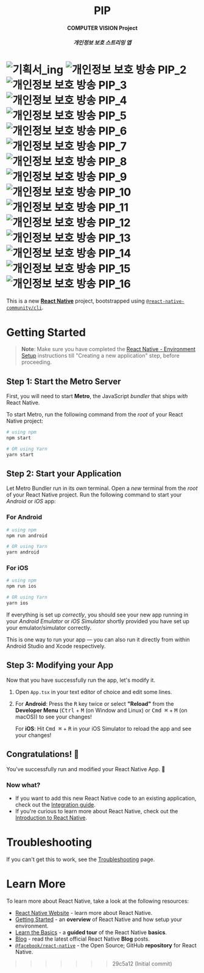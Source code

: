 <div align="center">

# PIP 
#### COMPUTER VISION Project
##### 개인정보 보호 스트리밍 앱

</div>

![기획서_ing](https://github.com/user-attachments/assets/2201b59f-7328-4293-a2b3-ed5350e87914)
![개인정보 보호 방송 PIP_2](https://github.com/user-attachments/assets/3d5eff39-299c-4026-a5ad-589920e0a0bd)
![개인정보 보호 방송 PIP_3](https://github.com/user-attachments/assets/e60950d3-b7fb-456c-bb41-bb41c1d1c826)
![개인정보 보호 방송 PIP_4](https://github.com/user-attachments/assets/bec1de26-4470-4c1f-83eb-67dff597d5ef)
![개인정보 보호 방송 PIP_5](https://github.com/user-attachments/assets/48915cd3-de15-41d3-935c-7756dc6eff11)
![개인정보 보호 방송 PIP_6](https://github.com/user-attachments/assets/2bd9dc05-e308-488f-a2e3-37bd9e94bc1e)
![개인정보 보호 방송 PIP_7](https://github.com/user-attachments/assets/45c9c235-b735-499d-b1b9-091d99133f9b)
![개인정보 보호 방송 PIP_8](https://github.com/user-attachments/assets/bf0dfddc-228b-40ec-b125-08ea1dde40a6)
![개인정보 보호 방송 PIP_9](https://github.com/user-attachments/assets/dcaf3188-c4fb-481f-8665-2977be0907d5)
![개인정보 보호 방송 PIP_10](https://github.com/user-attachments/assets/f0cc92d7-3ea7-477b-bcfa-73ea6511d1ac)
![개인정보 보호 방송 PIP_11](https://github.com/user-attachments/assets/75a7478b-62ca-4e0d-a5b1-e10edc69c5d7)
![개인정보 보호 방송 PIP_12](https://github.com/user-attachments/assets/82c1ac24-4263-4e14-b3c7-615698ed0fbb)
![개인정보 보호 방송 PIP_13](https://github.com/user-attachments/assets/6607a7f8-a082-46df-a353-ebaa3f765150)
![개인정보 보호 방송 PIP_14](https://github.com/user-attachments/assets/b6e6d940-e1c8-4bfe-b47c-be16dd5a8831)
![개인정보 보호 방송 PIP_15](https://github.com/user-attachments/assets/213d34c2-8a34-4226-9f15-6de3d096b9d8)
![개인정보 보호 방송 PIP_16](https://github.com/user-attachments/assets/14eb2d77-6652-4935-85e5-ade87f90a51c)
=======
This is a new [**React Native**](https://reactnative.dev) project, bootstrapped using [`@react-native-community/cli`](https://github.com/react-native-community/cli).

# Getting Started

>**Note**: Make sure you have completed the [React Native - Environment Setup](https://reactnative.dev/docs/environment-setup) instructions till "Creating a new application" step, before proceeding.

## Step 1: Start the Metro Server

First, you will need to start **Metro**, the JavaScript _bundler_ that ships _with_ React Native.

To start Metro, run the following command from the _root_ of your React Native project:

```bash
# using npm
npm start

# OR using Yarn
yarn start
```

## Step 2: Start your Application

Let Metro Bundler run in its _own_ terminal. Open a _new_ terminal from the _root_ of your React Native project. Run the following command to start your _Android_ or _iOS_ app:

### For Android

```bash
# using npm
npm run android

# OR using Yarn
yarn android
```

### For iOS

```bash
# using npm
npm run ios

# OR using Yarn
yarn ios
```

If everything is set up _correctly_, you should see your new app running in your _Android Emulator_ or _iOS Simulator_ shortly provided you have set up your emulator/simulator correctly.

This is one way to run your app — you can also run it directly from within Android Studio and Xcode respectively.

## Step 3: Modifying your App

Now that you have successfully run the app, let's modify it.

1. Open `App.tsx` in your text editor of choice and edit some lines.
2. For **Android**: Press the <kbd>R</kbd> key twice or select **"Reload"** from the **Developer Menu** (<kbd>Ctrl</kbd> + <kbd>M</kbd> (on Window and Linux) or <kbd>Cmd ⌘</kbd> + <kbd>M</kbd> (on macOS)) to see your changes!

   For **iOS**: Hit <kbd>Cmd ⌘</kbd> + <kbd>R</kbd> in your iOS Simulator to reload the app and see your changes!

## Congratulations! :tada:

You've successfully run and modified your React Native App. :partying_face:

### Now what?

- If you want to add this new React Native code to an existing application, check out the [Integration guide](https://reactnative.dev/docs/integration-with-existing-apps).
- If you're curious to learn more about React Native, check out the [Introduction to React Native](https://reactnative.dev/docs/getting-started).

# Troubleshooting

If you can't get this to work, see the [Troubleshooting](https://reactnative.dev/docs/troubleshooting) page.

# Learn More

To learn more about React Native, take a look at the following resources:

- [React Native Website](https://reactnative.dev) - learn more about React Native.
- [Getting Started](https://reactnative.dev/docs/environment-setup) - an **overview** of React Native and how setup your environment.
- [Learn the Basics](https://reactnative.dev/docs/getting-started) - a **guided tour** of the React Native **basics**.
- [Blog](https://reactnative.dev/blog) - read the latest official React Native **Blog** posts.
- [`@facebook/react-native`](https://github.com/facebook/react-native) - the Open Source; GitHub **repository** for React Native.
>>>>>>> 29c5a12 (Initial commit)
